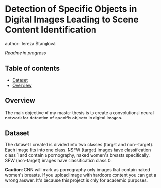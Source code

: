 # Detection of Specific Objects in Digital Images Leading to Scene Content Identification
author: Tereza Štanglová

<i> Readme in progress </i>

Table of contents
------------------

  * [Dataset](#dataset)
  * [Overview](#overview)

Overview
--------
The main objective of my master thesis is to create a convolutional neural network for detection of specific objects in digital images.

Dataset
--------
The dataset I created is divided into two classes (target and non--target). Each image fits into one class. NSFW (target) images have classification class 1 and contain a pornography, naked women's breasts specifically. SFW (non-target) images have classification class 0.

<b>Caution</b>: CNN will mark as pornography only images that contain naked women's breasts. If you upload image with hardcore content you can get a wrong answer. It's because this project is only for academic purposes.

<!---
The main objective of my master thesis is to create a convolutional neural network for detection of specific objects in digital images. The dataset is divided into two classes (target and non--target) and each image has to fit into one class. Target images (class 1) should contain a pornography, naked women's breasts specifically, non-target images (class 0) should not. In the first part, basic features of convolutional neural networks (CNN) are presented. That includes structure of nets, description of layers and learning algorithm. The second part examines various architectures of CNNs. These architectures are implemented using CNTK framework. The most promising results were achieved with architecture with three and five convolutional layers and approximately eight thousand training samples. Also a web page was created for user testing. --->
